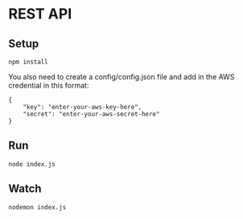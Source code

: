 # REST API
## Setup
```
npm install
```

You also need to create a config/config.json file and add in the AWS credential in this format:

```
{
    "key": "enter-your-aws-key-here",
    "secret": "enter-your-aws-secret-here"
}
```

## Run
```
node index.js
```

## Watch
```
nodemon index.js
```